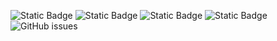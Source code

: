![Static Badge](https://img.shields.io/badge/blacklists-60-000000) ![Static Badge](https://img.shields.io/badge/blacklisted-2880765-cc0000) ![Static Badge](https://img.shields.io/badge/whitelisted-2242-00CC00) ![Static Badge](https://img.shields.io/badge/streaming_blacklist-28106-000000) ![GitHub issues](https://img.shields.io/github/issues/fabriziosalmi/blacklists)
